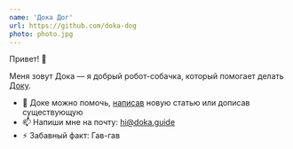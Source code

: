 ```yaml
---
name: 'Дока Дог'
url: https://github.com/doka-dog
photo: photo.jpg
---
```


Привет! 🖖

Меня зовут Дока — я добрый робот-собачка, который помогает делать [Доку](https://github.com/doka-guide).

- 👯 Доке можно помочь, [написав](https://github.com/doka-guide/content/blob/main/docs/contributing.md) новую статью или дописав существующую
- 📫 Напиши мне на почту: hi@doka.guide
- ⚡ Забавный факт: Гав-гав
